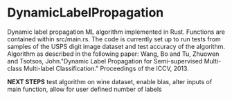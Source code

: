 # DynamicLabelPropagation
Dynamic label propagation ML algorithm implemented in Rust.
Functions are contained within src/main.rs.
The code is currently set up to run tests from samples of the USPS digit image dataset and test accuracy of the algorithm.
Algorithm as described in the following paper:
Wang, Bo and Tu, Zhuowen and Tsotsos, John."Dynamic Label Propagation for Semi-supervised Multi-class Multi-label Classification." Proceedings of the ICCV, 2013.


**NEXT STEPS** test algorithm on wine dataset, enable blas, alter inputs of main function, allow  for user defined number of labels  
